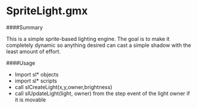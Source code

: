 SpriteLight.gmx
===============

####Summary

  This is a simple sprite-based lighting engine.  The goal is to make it completely dynamic so anything desired can cast a simple shadow with the least amount of effort.

####Usage

* Import sl* objects
* import sl* scripts
* call slCreateLight(x,y,owner,brightness)
* call slUpdateLight(light, owner) from the step event of the light owner if it is movable
